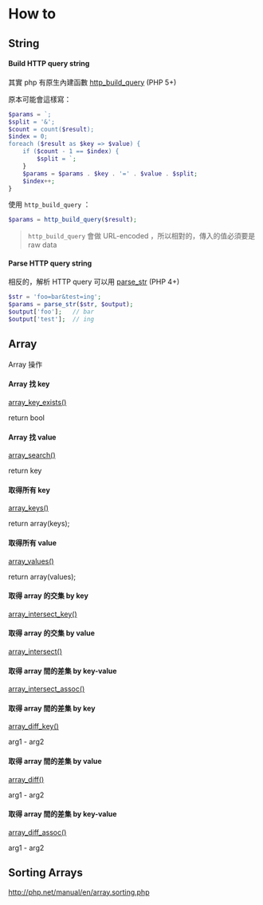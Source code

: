 # How to

## String

#### Build HTTP query string

其實 php 有原生內建函數 [http_build_query](http://php.net/manual/en/function.http-build-query.php) (PHP 5+)

原本可能會這樣寫：

```php
$params = `;
$split = '&';
$count = count($result);
$index = 0;
foreach ($result as $key => $value) {
    if ($count - 1 == $index) {
        $split = `;
    }
    $params = $params . $key . '=' . $value . $split;
    $index++;
}
```

使用 `http_build_query` ：

```php
$params = http_build_query($result);
```

> `http_build_query` 會做 URL-encoded ，所以相對的，傳入的值必須要是 raw data

#### Parse HTTP query string

相反的，解析 HTTP query 可以用 [parse_str](http://php.net/manual/en/function.parse-str.php) (PHP 4+)

```php
$str = 'foo=bar&test=ing';
$params = parse_str($str, $output);
$output['foo'];   // bar
$output['test'];  // ing
```

## Array

Array 操作

#### Array 找 key

[array_key_exists()](http://tw1.php.net/manual/en/function.array-key-exists.php)

return bool

#### Array 找 value

[array_search()](http://tw1.php.net/manual/en/function.array-search.php)

return key

#### 取得所有 key

[array_keys()](http://tw1.php.net/manual/en/function.array-keys.php)

return array(keys);

#### 取得所有 value

[array_values()](http://tw1.php.net/manual/en/function.array-values.php)

return array(values);

#### 取得 array 的交集 by key

[array_intersect_key()](http://tw1.php.net/manual/en/function.array-intersect-key.php)

#### 取得 array 的交集 by value

[array_intersect()](http://tw1.php.net/manual/en/function.array-intersect.php)

#### 取得 array 間的差集 by key-value

[array_intersect_assoc()](http://tw1.php.net/manual/en/function.array-intersect-assoc.php)

#### 取得 array 間的差集 by key

[array_diff_key()](http://tw1.php.net/manual/en/function.array-diff-key.php)

arg1 - arg2

#### 取得 array 間的差集 by value

[array_diff()](http://tw1.php.net/manual/en/function.array-diff.php)

arg1 - arg2

#### 取得 array 間的差集 by key-value

[array_diff_assoc()](http://tw1.php.net/manual/en/function.array-diff-assoc.php)

arg1 - arg2

## Sorting Arrays

http://php.net/manual/en/array.sorting.php
